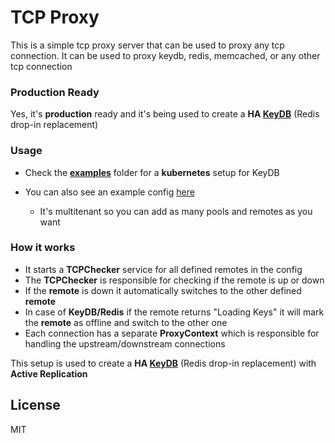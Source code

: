 # TCP Proxy 
This is a simple tcp proxy server that can be used to proxy any tcp connection. It can be used to proxy keydb, redis, memcached, or any other tcp connection

### Production Ready
Yes, it's **production** ready and it's being used to create a **HA <a href="https://keydb.dev">KeyDB</a>** (Redis drop-in replacement)

### Usage
- Check the <a href="examples/kubernetes">**examples**</a> folder for a **kubernetes** setup for KeyDB

- You can also see an example config <a href="config.json.example">here</a> 
  - It's multitenant so you can add as many pools and remotes as you want

### How it works
- It starts a **TCPChecker** service for all defined remotes in the config
- The **TCPChecker** is responsible for checking if the remote is up or down
- If the **remote** is down it automatically switches to the other defined **remote**
- In case of **KeyDB/Redis** if the remote returns "Loading Keys" it will mark the **remote** as offline and switch to the other one
- Each connection has a separate **ProxyContext** which is responsible for handling the upstream/downstream connections

This setup is used to create a **HA <a href="https://keydb.dev">KeyDB</a>** (Redis drop-in replacement) with **Active Replication**

<a name="license"></a>
## License

MIT
